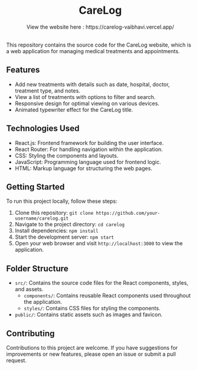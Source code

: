 <div align='center'>
  <h1>CareLog</h1>
  <p>View the website here : <a href="https://carelog-vaibhavi.vercel.app/" style="color: inherit; text-decoration: none;">https://carelog-vaibhavi.vercel.app/</a></p>
</div>
<br />
This repository contains the source code for the CareLog website, which is a web application for managing medical treatments and appointments.

## Features

- Add new treatments with details such as date, hospital, doctor, treatment type, and notes.
- View a list of treatments with options to filter and search.
- Responsive design for optimal viewing on various devices.
- Animated typewriter effect for the CareLog title.

## Technologies Used

- React.js: Frontend framework for building the user interface.
- React Router: For handling navigation within the application.
- CSS: Styling the components and layouts.
- JavaScript: Programming language used for frontend logic.
- HTML: Markup language for structuring the web pages.

## Getting Started

To run this project locally, follow these steps:

1. Clone this repository: `git clone https://github.com/your-username/carelog.git`
2. Navigate to the project directory: `cd carelog`
3. Install dependencies: `npm install`
4. Start the development server: `npm start`
5. Open your web browser and visit `http://localhost:3000` to view the application.

## Folder Structure

- `src/`: Contains the source code files for the React components, styles, and assets.
  - `components/`: Contains reusable React components used throughout the application.
  - `styles/`: Contains CSS files for styling the components.
- `public/`: Contains static assets such as images and favicon.

## Contributing

Contributions to this project are welcome. If you have suggestions for improvements or new features, please open an issue or submit a pull request.
